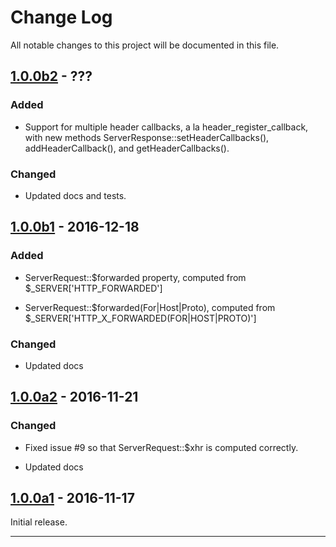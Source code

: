 # Change Log

All notable changes to this project will be documented in this file.

## [1.0.0b2] - ???

### Added

- Support for multiple header callbacks, a la header_register_callback, with
  new methods ServerResponse::setHeaderCallbacks(), addHeaderCallback(), and
  getHeaderCallbacks().

### Changed

- Updated docs and tests.

## [1.0.0b1] - 2016-12-18

### Added

- ServerRequest::$forwarded property, computed from
  $_SERVER['HTTP_FORWARDED']

- ServerRequest::$forwarded(For|Host|Proto), computed from
  $_SERVER['HTTP_X_FORWARDED(FOR|HOST|PROTO)']

### Changed

- Updated docs


## [1.0.0a2] - 2016-11-21

### Changed

- Fixed issue #9 so that ServerRequest::$xhr is computed correctly.

- Updated docs

## [1.0.0a1] - 2016-11-17

Initial release.


* * *

[1.0.0b2]: https://gitlab.com/pmjones/ext-request/tags/1.0.0b2
[1.0.0b1]: https://gitlab.com/pmjones/ext-request/tags/1.0.0b1
[1.0.0a2]: https://gitlab.com/pmjones/ext-request/tags/1.0.0a2
[1.0.0a1]: https://gitlab.com/pmjones/ext-request/tags/1.0.0a1
